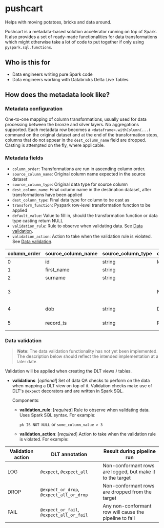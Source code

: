 # pushcart

Helps with moving potatoes, bricks and data around.

Pushcart is a metadata-based solution accelerator running on top of Spark. It
also provides a set of ready-made functionalities for data transformations which
might otherwise take a lot of code to put together if only using
`pyspark.sql.functions`.

## Who is this for

- Data engineers writing pure Spark code
- Data engineers working with Databricks Delta Live Tables

## How does the metadata look like?

### Metadata configuration

One-to-one mapping of column transformations, usually used for data processing between
the bronze and silver layers. No aggregations supported. Each metadata row becomes a
`<dataframe>.withColumn(...)` command on the original dataset and at the end of the
transformation steps, columns that do not appear in the `dest_column_name` field are
dropped. Casting is attempted on the fly, where applicable.

### Metadata fields

- `column_order`: Transformations are run in ascending column order.
- `source_column_name`: Original column name expected in the source dataset
- `source_column_type`: Original data type for source column
- `dest_column_name`: Final column name in the destination dataset, after
  transformations have been applied
- `dest_column_type`: Final data type for column to be cast as
- `transform_function`: Pyspark row-level transformation function to be applied
- `default_value`: Value to fill in, should the transformation function or data type
  casting return NULL
- `validation_rule`: Rule to observe when validating data. See
  [Data validation](#data-validation).
- `validation_action`: Action to take when the validation rule is violated. See
  [Data validation](#data-validation).

column_order|source_column_name|source_column_type|dest_column_name|dest_column_type|transform_function|default_value|validation_rule|validation_action
------------|------------------|------------------|----------------|----------------|------------------|-------------|---------------|-----------------
0|id|string|Id|int|||Id IS NOT NULL|DROP
1|first_name|string||||||
2|surname|string||||||
3|||Name|string|"F.concat_ws(' ', F.col('first_name'), F.col('surname'))",F.lit('John Doe')||
4|dob|string|DateOfBirth|date|"F.to_date(F.col('dob'), 'yyyy-MM-dd')"|||
5|record_ts|string|RecordDateTime|timestamp|"F.to_timestamp(F.col('record_ts'), 'yyyy-MM-dd HH:mm:ss')"||RecordDateTime IS NOT NULL|DROP

### Data validation

> **Note**: The data validation functionality has not yet been implemented. The
> description below should reflect the intended implementation at a later date.

Validation will be applied when creating the DLT views / tables.

- **validations**: [_optional_]
  Set of data QA checks to perform on the data when mapping a DLT view on top of it. Validation checks make use of DLT's `@expect` decorators and are written in Spark SQL.

  Components:
  - **validation_rule**: [_required_]
    Rule to observe when validating data. Uses Spark SQL syntax. For example:

    `pk IS NOT NULL` or `some_column_value > 3`

  - **validation_action**: [_required_]
    Action to take when the validation rule is violated. For example:

 Validation action | DLT annotation                           | Result during pipeline run
-------------------|------------------------------------------|-----------------------------------------------------------
 LOG               | `@expect`, `@expect_all`                 | Non-conformant rows are logged, but make it to the target
 DROP              | `@expect_or_drop`, `@expect_all_or_drop` | Non-conformant rows are dropped from the target
 FAIL              | `@expect_or_fail`, `@expect_all_or_fail` | Any non-conformant row will cause the pipeline to fail
